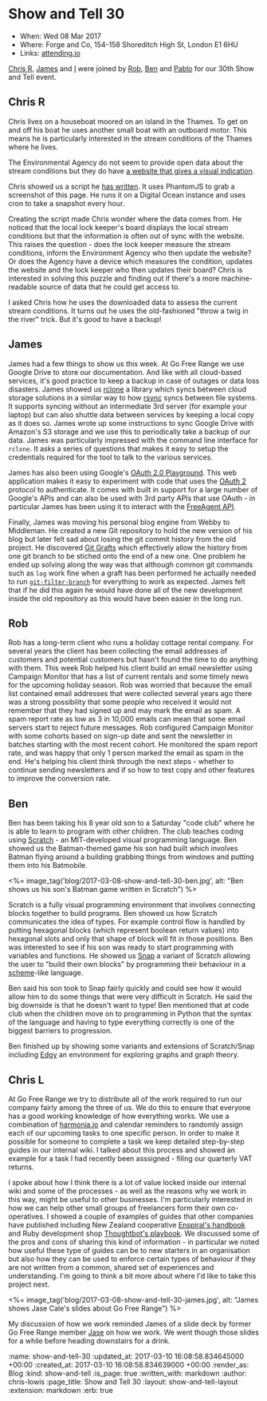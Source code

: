 Show and Tell 30
================

* When: Wed 08 Mar 2017
* Where: Forge and Co, 154-158 Shoreditch High St, London E1 6HU
* Links: [attending.io](https://attending.io/events/gfr-show-and-tell-30/)

[Chris R](/chris-roos), [James](/james-mead) and [I](/chris-lowis)
were joined
by [Rob](https://github.com/robd), [Ben](https://twitter.com/beng)
and [Pablo](http://pmanrubia.info/) for our 30th Show and Tell event.

## Chris R

Chris lives on a houseboat moored on an island in the Thames. To get
on and off his boat he uses another small boat with an outboard
motor. This means he is particularly interested in the stream
conditions of the Thames where he lives.

The Environmental Agency do not seem to provide open data about the stream conditions but they do
have
[a website that gives a visual indication](http://riverconditions.environment-agency.gov.uk/).

Chris showed us a script
he
[has written](https://github.com/chrisroos/thames-river-conditions). It
uses PhantomJS to grab a screenshot of this page. He runs it on a
Digital Ocean instance and uses cron to take a snapshot every hour.

Creating the script made Chris wonder where the data comes from. He
noticed that the local lock keeper's board displays the local stream
conditions but that the information is often out of sync with the
website. This raises the question - does the lock keeper measure the
stream conditions, inform the Environment Agency who then update the
website? Or does the Agency have a device which measures the
condition, updates the website and the lock keeper who then updates
their board? Chris is interested in solving this puzzle and finding
out if there's a more machine-readable source of data that he could
get access to.

I asked Chris how he uses the downloaded data to assess the current
stream conditions. It turns out he uses the old-fashioned "throw a
twig in the river" trick. But it's good to have a backup!

## James

James had a few things to show us this week. At Go Free Range we use
Google Drive to store our documentation. And like with all cloud-based
services, it's good practice to keep a backup in case of outages or
data loss disasters. James showed us [rclone](http://rclone.org/) a
library which syncs between cloud storage solutions in a similar way
to how [rsync](https://en.wikipedia.org/wiki/Rsync) syncs between file
systems. It supports syncing without an intermediate 3rd server (for
example your laptop) but can also shuttle data between services by
keeping a local copy as it does so. James wrote up some instructions
to sync Google Drive with Amazon's S3 storage and we use this to
periodically take a backup of our data. James was particularly
impressed with the command line interface for `rclone`. It asks a
series of questions that makes it easy to setup the credentials
required for the tool to talk to the various services.

James has also been using
Google's
[OAuth 2.0 Playground](https://developers.google.com/oauthplayground/). This
web application makes it easy to experiment with code that uses
the [OAuth 2](https://oauth.net/2/) protocol to authenticate. It comes
with built in support for a large number of Google's APIs and can also
be used with 3rd party APIs that use OAuth - in particular James has
been using it to interact with
the [FreeAgent API](https://dev.freeagent.com/docs).

Finally, James was moving his personal blog engine from Webby to
Middleman. He created a new Git repository to hold the new version of
his blog but later felt sad about losing the git commit history from
the old project. He
discovered
[Git Grafts](https://git.wiki.kernel.org/index.php/GraftPoint) which
effectively allow the history from one git branch to be stiched onto
the end of a new one. One problem he ended up solving along the way
was that although common git commands such as `log` work fine when a
graft has been performed he actually needed to
run [`git-filter-branch`](https://git-scm.com/docs/git-filter-branch)
for everything to work as expected. James felt that if he did this
again he would have done all of the new development inside the old
repository as this would have been easier in the long run.

## Rob

Rob has a long-term client who runs a holiday cottage rental
company. For several years the client has been collecting the email
addresses of customers and potential customers but hasn't found the
time to do anything with them. This week Rob helped his client build
an email newsletter using Campaign Monitor that has a list of current
rentals and some timely news for the upcoming holiday season. Rob was
worried that because the email list contained email addresses that
were collected several years ago there was a strong possibility that
some people who received it would not remember that they had signed up
and may mark the email as spam. A spam report rate as low as 3 in
10,000 emails can mean that some email servers start to reject future
messages. Rob configured Campaign Monitor with some cohorts based on
sign-up date and sent the newsletter in batches starting with the most
recent cohort. He monitored the spam report rate, and was happy that
only 1 person marked the email as spam in the end. He's helping his
client think through the next steps - whether to continue sending
newsletters and if so how to test copy and other features to improve
the conversion rate.

## Ben

Ben has been taking his 8 year old son to a Saturday "code club" where
he is able to learn to program with other children. The club teaches
coding using [Scratch](https://scratch.mit.edu/) - an MIT-developed visual programming
language. Ben showed us the Batman-themed game his son had built which
involves Batman flying around a building grabbing things from windows
and putting them into his Batmobile.

<%= image_tag('blog/2017-03-08-show-and-tell-30-ben.jpg', alt: "Ben shows us his son's Batman game written in Scratch") %>

Scratch is a fully visual programming environment that involves
connecting blocks together to build programs. Ben showed us how
Scratch communicates the idea of types. For example control flow is
handled by putting hexagonal blocks (which represent boolean return
values) into hexagonal slots and only that shape of block will fit in
those positions. Ben was interested to see if his son was ready to
start programming with variables and functions. He showed
us [Snap](http://snap.berkeley.edu/) a variant of Scratch allowing the
user to "build their own blocks" by programming their behaviour in
a
[scheme](https://en.wikipedia.org/wiki/Scheme_(programming_language))-like
language.

Ben said his son took to Snap fairly quickly and could see how it
would allow him to do some things that were very difficult in
Scratch. He said the big downside is that he doesn't want to type! Ben
mentioned that at code club when the children move on to programming
in Python that the syntax of the language and having to type
everything correctly is one of the biggest barriers to progression.

Ben finished up by showing some variants and extensions of
Scratch/Snap including [Edgy](http://www.snap-apps.org/edgy.html) an
environment for exploring graphs and graph theory.

## Chris L

At Go Free Range we try to distribute all of the work required to run
our company fairly among the three of us. We do this to ensure that
everyone has a good working knowledge of how everything works. We use
a combination of [harmonia.io](https://harmonia.io) and calendar reminders to randomly
assign each of our upcoming tasks to one specific person. In order to
make it possible for someone to complete a task we keep detailed
step-by-step guides in our internal wiki. I talked about this process
and showed an example for a task I had recently been asssigned -
filing our quarterly VAT returns.

I spoke about how I think there is a lot of value locked inside our
internal wiki and some of the processes - as well as the reasons why
we work in this way, might be useful to other businesses. I'm
particularly interested in how we can help other small groups of
freelancers form their own co-operatives. I showed a couple of
examples of guides that other companies have published including New
Zealand
cooperative [Enspiral's handbook](https://handbook.enspiral.com/) and
Ruby development
shop [Thoughtbot's playbook](https://thoughtbot.com/playbook). We
discussed some of the pros and cons of sharing this kind of
information - in particular we noted how useful these type of guides
can be to new starters in an organisation but also how they can be
used to enforce certain types of behaviour if they are not written
from a common, shared set of experiences and understanding. I'm going
to think a bit more about where I'd like to take this project next.

<%= image_tag('blog/2017-03-08-show-and-tell-30-james.jpg', alt: "James shows Jase Cale's slides about Go Free Range") %>

My discussion of how we work reminded James of a slide deck by former
Go Free Range member [Jase](/jason-cale) on how we work. We went
though those slides for a while before heading downstairs for a drink.

:name: show-and-tell-30
:updated_at: 2017-03-10 16:08:58.834645000 +00:00
:created_at: 2017-03-10 16:08:58.834639000 +00:00
:render_as: Blog
:kind: show-and-tell
:is_page: true
:written_with: markdown
:author: chris-lowis
:page_title: Show and Tell 30
:layout: show-and-tell-layout
:extension: markdown
:erb: true
